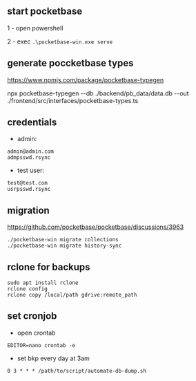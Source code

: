 ## start pocketbase

1 - open powershell

2 - exec `.\pocketbase-win.exe serve`

## generate poccketbase types

https://www.npmjs.com/package/pocketbase-typegen

npx pocketbase-typegen --db ./backend/pb_data/data.db --out ./frontend/src/interfaces/pocketbase-types.ts

## credentials

- admin:

```
admin@admin.com
admpsswd.rsync
```

- test user:

```
test@test.com
usrpsswd.rsync
```

## migration

https://github.com/pocketbase/pocketbase/discussions/3963

```
./pocketbase-win migrate collections
./pocketbase-win migrate history-sync
```

## rclone for backups

```
sudo apt install rclone
rclone config
rclone copy /local/path gdrive:remote_path
```

## set cronjob

- open crontab

```
EDITOR=nano crontab -e
```

- set bkp every day at 3am

```
0 3 * * * /path/to/script/automate-db-dump.sh
```
